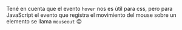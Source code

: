 Tené en cuenta que el evento `hover` nos es útil para css, pero para JavaScript el evento que registra el movimiento del mouse sobre un elemento se llama `mouseout` :relieved: